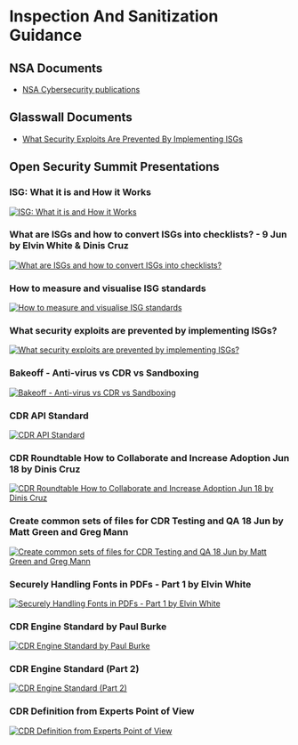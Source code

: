 # Inspection And Sanitization Guidance

## NSA Documents

- [NSA Cybersecurity publications](https://nsacyber.github.io/publications.html)

## Glasswall Documents

- [What Security Exploits Are Prevented By Implementing ISGs](https://docs.google.com/presentation/d/1XB0gPCmZVu2nYwcV86ktXM94nPdvPzrj_HDlFRZoOAw/edit#slide=id.g80ca0e9a9c_4_0)

## Open Security Summit Presentations

### ISG: What it is and How it Works
[![ISG: What it is and How it Works](https://img.youtube.com/vi/aS2APZM7OLs/0.jpg)](https://www.youtube.com/watch?v=aS2APZM7OLs)

### What are ISGs and how to convert ISGs into checklists? - 9 Jun by Elvin White & Dinis Cruz
[![What are ISGs and how to convert ISGs into checklists?](https://img.youtube.com/vi/_2lSfuVOvPA/0.jpg)](https://www.youtube.com/watch?v=_2lSfuVOvPA)

### How to measure and visualise ISG standards
[![How to measure and visualise ISG standards](https://img.youtube.com/vi/PGZCHxwZ82c/0.jpg)](https://www.youtube.com/watch?v=PGZCHxwZ82c)

### What security exploits are prevented by implementing ISGs?
[![What security exploits are prevented by implementing ISGs?](https://img.youtube.com/vi/ZI5X-oDnO8I/0.jpg)](https://www.youtube.com/watch?v=ZI5X-oDnO8I)

### Bakeoff - Anti-virus vs CDR vs Sandboxing
[![Bakeoff - Anti-virus vs CDR vs Sandboxing](https://img.youtube.com/vi/I0esii6BrQ4/0.jpg)](https://www.youtube.com/watch?v=I0esii6BrQ4)

### CDR API Standard
[![CDR API Standard](https://img.youtube.com/vi/bxacD5z4Zhg/0.jpg)](https://www.youtube.com/watch?v=bxacD5z4Zhg)

### CDR Roundtable How to Collaborate and Increase Adoption Jun 18 by Dinis Cruz
[![CDR Roundtable How to Collaborate and Increase Adoption Jun 18 by Dinis Cruz](https://img.youtube.com/vi/_y86a7N2r0U/0.jpg)](https://www.youtube.com/watch?v=_y86a7N2r0U)

### Create common sets of files for CDR Testing and QA 18 Jun by Matt Green and Greg Mann
[![Create common sets of files for CDR Testing and QA 18 Jun by Matt Green and Greg Mann](https://img.youtube.com/vi/veRermhCn3k/0.jpg)](https://www.youtube.com/watch?v=veRermhCn3k)

### Securely Handling Fonts in PDFs - Part 1 by Elvin White
[![Securely Handling Fonts in PDFs - Part 1 by Elvin White](https://img.youtube.com/vi/u_Snj_z85kU/0.jpg)](https://www.youtube.com/watch?v=u_Snj_z85kU)

### CDR Engine Standard by Paul Burke
[![CDR Engine Standard by Paul Burke](https://img.youtube.com/vi/g5toOjFu5IM/0.jpg)](https://www.youtube.com/watch?v=g5toOjFu5IM)

### CDR Engine Standard (Part 2)
[![CDR Engine Standard (Part 2)](https://img.youtube.com/vi/g0fPSS9VPgw/0.jpg)](https://www.youtube.com/watch?v=g0fPSS9VPgw)

### CDR Definition from Experts Point of View
[![CDR Definition from Experts Point of View](https://img.youtube.com/vi/d4MDiAGi5OQ/0.jpg)](https://www.youtube.com/watch?v=d4MDiAGi5OQ)

<!-- [![IMAGE ALT TEXT HERE](https://img.youtube.com/vi/YOUTUBE_VIDEO_ID_HERE/0.jpg)](https://www.youtube.com/watch?v=YOUTUBE_VIDEO_ID_HERE)

[![IMAGE ALT TEXT HERE](https://img.youtube.com/vi/YOUTUBE_VIDEO_ID_HERE/0.jpg)](https://www.youtube.com/watch?v=YOUTUBE_VIDEO_ID_HERE)

[![IMAGE ALT TEXT HERE](https://img.youtube.com/vi/YOUTUBE_VIDEO_ID_HERE/0.jpg)](https://www.youtube.com/watch?v=YOUTUBE_VIDEO_ID_HERE)-->



